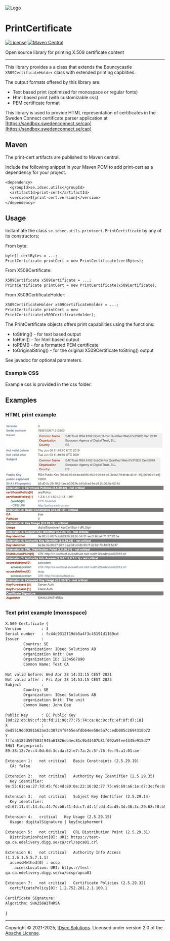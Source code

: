 ![Logo](https://idsec-solutions.github.io/signservice-integration-api/img/idsec.png)
# PrintCertificate

[![License](https://img.shields.io/badge/License-Apache%202.0-blue.svg)](https://opensource.org/licenses/Apache-2.0) [![Maven Central](https://img.shields.io/maven-central/v/se.idsec.utils/print-cert.svg)](https://central.sonatype.com/artifact/se.idsec.utils/print-cert)

Open source library for printing X.509 certificate content

---

This library provides a a class that extends the Bouncycastle `X509CertificateHolder` class with extended printing capblities.

The output formats offered by this library are:

- Text based print (optimized for monospace or regular fonts)
- Html based print (with customizable css)
- PEM certificate format

This library is used to provide HTML representation of certificates in the Sweden Connect certificate parser 
application at [https://sandbox.swedenconnect.se/cap](https://sandbox.swedenconnect.se/cap)

## Maven

The print-cert artifacts are published to Maven central.

Include the following snippet in your Maven POM to add print-cert as a dependency for your project.

```
<dependency>
  <groupId>se.idsec.utils</groupId>
  <artifactId>print-cert</artifactId>
  <version>${print-cert.version}</version>
</dependency>
```

## Usage

Instantiate the class `se.idsec.utils.printcert.PrintCertificate` by any of its constructors;

From byte:

```
byte[] certBytes = ...;
PrintCertificate printCert = new PrintCertificate(certBytes);

```

From X509Certificate:

```
X509Certificate x509Certificate = ...;
PrintCertificate printCert = new PrintCertificate(x509Certificate);

```

From X509CertificateHolder:

```
X509CertificateHolder x509CertificateHolder = ...;
PrintCertificate printCert = new PrintCertificate(x509CertificateHolder);

```

The PrintCertificate objects offers print capabilities using the functions:

- toString() - for text based output
- toHtml() - for html based output
- toPEM() - for a formatted PEM certificate
- toOriginalString() - for the original X509Certificate toString() output

See javadoc for optional parameters.

### Example CSS

Example css is provided in the css folder.

## Examples
### HTML print example

![Example](img/html-print.png)

### Text print example (monospace)

```
X.509 Certificate {
Version         : 3
Serial number   : fc44c9312f19db5a4f3c45191d1169cd
Issuer          :
        Country: SE
        Organization: IDsec Solutions AB
        organization Unit: Dev
        Organization ID: 1234567890
        Common Name: Test CA

Not valid before: Wed Apr 28 14:33:15 CEST 2021
Not valid after : Fri Apr 28 14:53:15 CEST 2023
Subject         :
        Country: SE
        Organization: IDsec Solutions AB
        organization Unit: The unit
        Common Name: John Doe

Public Key      : EC Public Key [0d:22:db:b9:cf:3b:fd:21:90:77:75:74:ca:8c:9c:fc:ef:8f:d7:18]
X               : ded5519dd0381b62ae3c30724f8455eafdb64ee50e5a7ccedb085c2694318b72
Y               : fffda5182d597583f945a61826eb4ec81c9b43407b81f092a9fee4345e915d77
SHA1 Fingerprint: 89:38:12:7e:c4:0d:6d:3c:da:52:e7:7a:2c:5f:76:fe:f5:a1:01:ae

Extension 1:   not critical   Basic Constraints (2.5.29.19)
  CA: false

Extension 2:   not critical   Authority Key Identifier (2.5.29.35)
  Key identifier: 9e:55:61:ea:27:7d:45:f6:4d:80:0e:22:16:02:77:75:e9:69:a6:1e:d7:3e:fe:8d:98:2d:d1:18:bb:2d:52:0c

Extension 3:   not critical   Subject Key Identifier (2.5.29.14)
  Key identifier: e2:67:11:4f:14:4c:44:7d:b6:41:4d:c7:d4:1f:dd:4b:d5:3d:46:3c:29:68:f0:b5:de:c5:55:1f:80:b8:01:f7

Extension 4:   critical   Key Usage (2.5.29.15)
  Usage: digitalSignature | keyEncipherment

Extension 5:   not critical   CRL Distribution Point (2.5.29.31)
  DistributionPoint[0]: URI: https://test-qa.ca.edelivery.digg.se/ca/crl/apca01.crl

Extension 6:   not critical   Authority Info Access (1.3.6.1.5.5.7.1.1)
  accessMethod[0] : ocsp
    accessLocation: URI: https://test-qa.ca.edelivery.digg.se/ca/ocsp/apca01

Extension 7:   not critical   Certificate Policies (2.5.29.32)
  certificatePolicy[0]: 1.2.752.201.2.1.100.1

Certificate Signature:
Algorithm: SHA256WITHRSA

}
```

---

Copyright &copy; 2021-2025, [IDsec Solutions](https://idsec.se). Licensed under version 2.0 of the [Apache License](http://www.apache.org/licenses/LICENSE-2.0).
